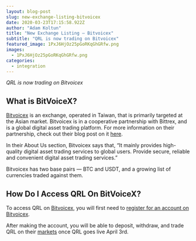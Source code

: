 ```yaml
---
layout: blog-post
slug: new-exchange-listing-bitvoicex
date: 2020-03-23T17:15:58.922Z
author: "Adam Koltun"
title: "New Exchange Listing — Bitvoicex"
subtitle: "QRL is now trading on Bitvoicex"
featured_image: 1PxJ6HjOz25pGoRKqGhGRfw.png
images:
  - 1PxJ6HjOz25pGoRKqGhGRfw.png
categories:
  - integration
---
```


*QRL is now trading on Bitvoicex*

## What is BitVoiceX?

[Bitvoicex](https://bitvoicex.net/) is an exchange, operated in Taiwan, that is primarily targeted at the Asian market. Bitvoicex is in a cooperative partnership with Bittrex, and is a global digital asset trading platform. For more information on their partnership, check out their blog post on it [here](https://bitvoice.zendesk.com/hc/zh-cn/articles/360039440992-Bitvoicex).

In their About Us section, Bitvoicex says that, “It mainly provides high-quality digital asset trading services to global users. Provide secure, reliable and convenient digital asset trading services.”

Bitvoicex has two base pairs — BTC and USDT, and a growing list of currencies traded against them.

## How Do I Access QRL On BitVoiceX?

To access QRL on [Bitvoicex](https://bitvoicex.net/markets/qrl_btc), you will first need to [register for an account on Bitvoicex](https://bitvoicex.net/register).

After making the account, you will be able to deposit, withdraw, and trade QRL on their [markets](https://bitvoicex.net/exchange?symbol=ETH_BTC) once QRL goes live April 3rd.